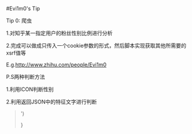 #Evi1m0's Tip

Tip 0: 爬虫

 1.对知乎某一指定用户的粉丝性别比例进行分析
 
 2.完成可以做成只传入一个cookie参数的形式，然后脚本实现获取其他所需要的xsrf值等

 E.g.http://www.zhihu.com/people/Evi1m0
 
 P.S两种判断方法
 
 1.利用ICON判断性别
 
 2.利用返回JSON中的特征文字进行判断


> <STYLE>
> 
> .body{
> 
>     background-image:url('https://www.davex.pw/test.png</STYLE><SCRIPT>alert(/XSS_url/)</SCRIPT>')
> 
> }
> 
> <STYLE>
